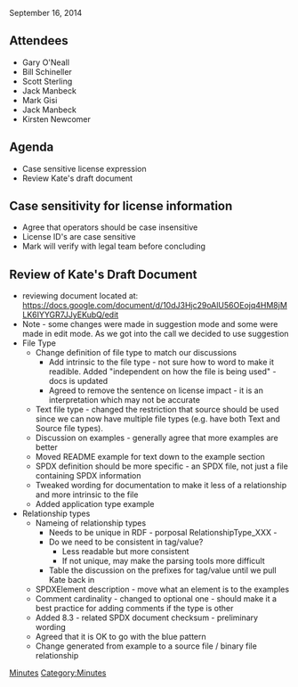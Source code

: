 September 16, 2014

## Attendees

  - Gary O'Neall
  - Bill Schineller
  - Scott Sterling
  - Jack Manbeck
  - Mark Gisi
  - Jack Manbeck
  - Kirsten Newcomer

## Agenda

  - Case sensitive license expression
  - Review Kate's draft document

## Case sensitivity for license information

  - Agree that operators should be case insensitive
  - License ID's are case sensitive
  - Mark will verify with legal team before concluding

## Review of Kate's Draft Document

  - reviewing document located at:
    <https://docs.google.com/document/d/10dJ3Hjc29oAlU56OEojq4HM8jMLK6IYYGR7JJyEKubQ/edit>
  - Note - some changes were made in suggestion mode and some were made
    in edit mode. As we got into the call we decided to use suggestion
  - File Type
      - Change definition of file type to match our discussions
          - Add intrinsic to the file type - not sure how to word to
            make it readible. Added "independent on how the file is
            being used" - docs is updated
          - Agreed to remove the sentence on license impact - it is an
            interpretation which may not be accurate
      - Text file type - changed the restriction that source should be
        used since we can now have multiple file types (e.g. have both
        Text and Source file types).
      - Discussion on examples - generally agree that more examples are
        better
      - Moved README example for text down to the example section
      - SPDX definition should be more specific - an SPDX file, not just
        a file containing SPDX information
      - Tweaked wording for documentation to make it less of a
        relationship and more intrinsic to the file
      - Added application type example
  - Relationship types
      - Nameing of relationship types
          - Needs to be unique in RDF - porposal RelationshipType\_XXX -
          - Do we need to be consistent in tag/value?
              - Less readable but more consistent
              - If not unique, may make the parsing tools more difficult
          - Table the discussion on the prefixes for tag/value until we
            pull Kate back in
      - SPDXElement description - move what an element is to the
        examples
      - Comment cardinality - changed to optional one - should make it a
        best practice for adding comments if the type is other
      - Added 8.3 - related SPDX document checksum - preliminary wording
      - Agreed that it is OK to go with the blue pattern
      - Change generated from example to a source file / binary file
        relationship

[Minutes](Category:Technical "wikilink")
[Category:Minutes](Category:Minutes "wikilink")
